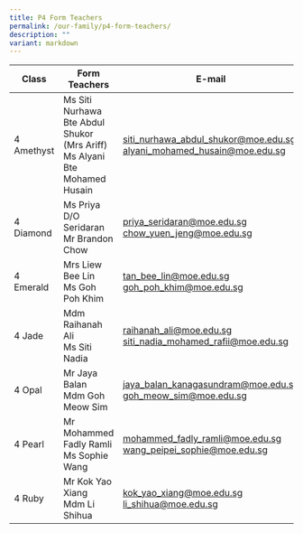 ```yaml
---
title: P4 Form Teachers
permalink: /our-family/p4-form-teachers/
description: ""
variant: markdown
---
```

| Class | Form Teachers | E-mail |
| -------- | -------- | -------- |
|4 Amethyst | Ms Siti Nurhawa Bte Abdul Shukor (Mrs Ariff)<br>Ms Alyani Bte Mohamed Husain | siti_nurhawa_abdul_shukor@moe.edu.sg<br>alyani_mohamed_husain@moe.edu.sg |
| 4 Diamond | Ms Priya D/O Seridaran<br>Mr Brandon Chow | priya_seridaran@moe.edu.sg<br>chow_yuen_jeng@moe.edu.sg |
| 4 Emerald | Mrs Liew Bee Lin<br>Ms Goh Poh Khim | tan_bee_lin@moe.edu.sg<br>goh_poh_khim@moe.edu.sg |
| 4 Jade | Mdm Raihanah Ali<br>Ms Siti Nadia | raihanah_ali@moe.edu.sg<br>siti_nadia_mohamed_rafii@moe.edu.sg |
| 4 Opal | Mr Jaya Balan<br>Mdm Goh Meow Sim | jaya_balan_kanagasundram@moe.edu.sg<br>goh_meow_sim@moe.edu.sg | 
| 4 Pearl | Mr Mohammed Fadly Ramli<br>Ms Sophie Wang | mohammed_fadly_ramli@moe.edu.sg<br>wang_peipei_sophie@moe.edu.sg | 
| 4 Ruby | Mr Kok Yao Xiang<br>Mdm Li Shihua | kok_yao_xiang@moe.edu.sg<br>li_shihua@moe.edu.sg |
